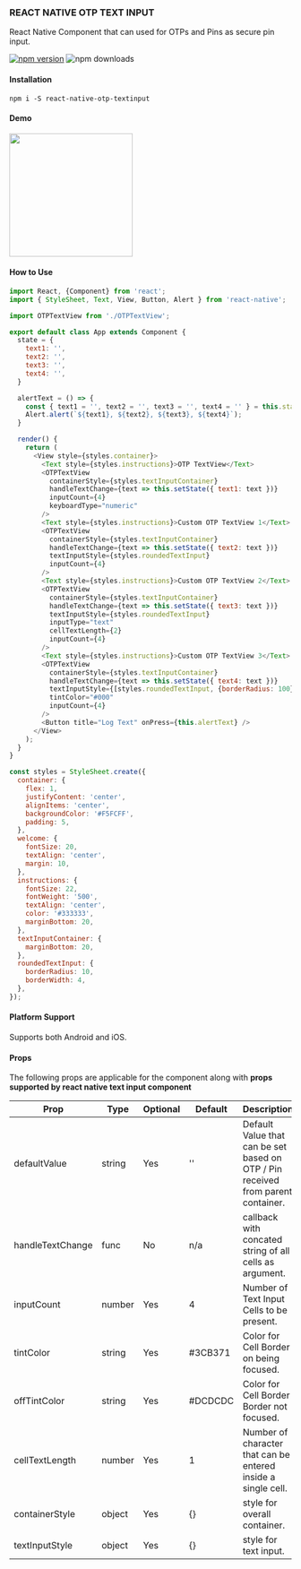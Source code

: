 ### REACT NATIVE OTP TEXT INPUT

React Native Component that can used for OTPs and Pins as secure pin input.

[![npm version](https://badge.fury.io/js/react-native-otp-textinput.svg)](https://badge.fury.io/js/react-native-otp-textinput)
![npm downloads](https://img.shields.io/npm/dw/react-native-otp-textinput.svg)


#### Installation 

```
npm i -S react-native-otp-textinput
```


#### Demo

<img src="ScreenShots/demo.gif" width="220px"><br>

#### How to Use

```javascript
import React, {Component} from 'react';
import { StyleSheet, Text, View, Button, Alert } from 'react-native';

import OTPTextView from './OTPTextView';

export default class App extends Component {
  state = {
    text1: '',
    text2: '',
    text3: '',
    text4: '',
  }

  alertText = () => {
    const { text1 = '', text2 = '', text3 = '', text4 = '' } = this.state;
    Alert.alert(`${text1}, ${text2}, ${text3}, ${text4}`);
  } 

  render() {
    return (
      <View style={styles.container}>
        <Text style={styles.instructions}>OTP TextView</Text>
        <OTPTextView
          containerStyle={styles.textInputContainer}
          handleTextChange={text => this.setState({ text1: text })}
          inputCount={4}
          keyboardType="numeric"
        />
        <Text style={styles.instructions}>Custom OTP TextView 1</Text>
        <OTPTextView
          containerStyle={styles.textInputContainer}
          handleTextChange={text => this.setState({ text2: text })}
          textInputStyle={styles.roundedTextInput}
          inputCount={4}
        />
        <Text style={styles.instructions}>Custom OTP TextView 2</Text>
        <OTPTextView
          containerStyle={styles.textInputContainer}
          handleTextChange={text => this.setState({ text3: text })}
          textInputStyle={styles.roundedTextInput}
          inputType="text"
          cellTextLength={2}
          inputCount={4}
        />
        <Text style={styles.instructions}>Custom OTP TextView 3</Text>
        <OTPTextView
          containerStyle={styles.textInputContainer}
          handleTextChange={text => this.setState({ text4: text })}
          textInputStyle={[styles.roundedTextInput, {borderRadius: 100} ]}
          tintColor="#000"
          inputCount={4}
        />
        <Button title="Log Text" onPress={this.alertText} />
      </View>
    );
  }
}

const styles = StyleSheet.create({
  container: {
    flex: 1,
    justifyContent: 'center',
    alignItems: 'center',
    backgroundColor: '#F5FCFF',
    padding: 5,
  },
  welcome: {
    fontSize: 20,
    textAlign: 'center',
    margin: 10,
  },
  instructions: {
    fontSize: 22,
    fontWeight: '500',
    textAlign: 'center',
    color: '#333333',
    marginBottom: 20,
  },
  textInputContainer: {
    marginBottom: 20,
  },
  roundedTextInput: {
    borderRadius: 10,
    borderWidth: 4,
  },
});
```

#### Platform Support
Supports both Android and iOS.

#### Props

The following props are applicable for the component along with **props supported by react native text input component**

Prop              | Type     | Optional | Default     | Description
----------------- | -------- | -------- | ----------- | -----------
defaultValue         | string     | Yes       | ''       | Default Value that can be set based on OTP / Pin received from parent container.
handleTextChange         | func     | No       |  n/a      | callback with concated string of all cells as argument.
inputCount          | number      | Yes      | 4        | Number of Text Input Cells to be present.
tintColor          | string     | Yes      | #3CB371        | Color for Cell Border on being focused.
offTintColor       | string     | Yes      | #DCDCDC | Color for Cell Border Border not focused.
cellTextLength       | number     | Yes      | 1 | Number of character that can be entered inside a single cell.
containerStyle       | object     | Yes      | {} | style for overall container.
textInputStyle       | object     | Yes      | {} | style for text input.
